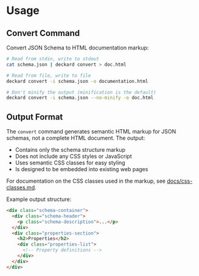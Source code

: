 # Usage

## Convert Command

Convert JSON Schema to HTML documentation markup:

```bash
# Read from stdin, write to stdout
cat schema.json | deckard convert > doc.html

# Read from file, write to file
deckard convert -i schema.json -o documentation.html

# Don't minify the output (minification is the default)
deckard convert -i schema.json --no-minify -o doc.html
```

## Output Format

The `convert` command generates semantic HTML markup for JSON schemas, not a complete HTML document. The output:

- Contains only the schema structure markup
- Does not include any CSS styles or JavaScript
- Uses semantic CSS classes for easy styling
- Is designed to be embedded into existing web pages

For documentation on the CSS classes used in the markup, see [docs/css-classes.md](docs/css-classes.md).

Example output structure:
```html
<div class="schema-container">
  <div class="schema-header">
    <p class="schema-description">...</p>
  </div>
  <div class="properties-section">
    <h2>Properties</h2>
    <div class="properties-list">
      <!-- Property definitions -->
    </div>
  </div>
</div>
```
